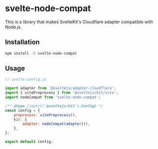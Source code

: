 # svelte-node-compat

This is a library that makes SvelteKit's Cloudflare adapter compatible with Node.js.

## Installation

```bash
npm install -D svelte-node-compat
```

## Usage

```js
// svelte.config.js

import adapter from '@sveltejs/adapter-cloudflare';
import { vitePreprocess } from '@sveltejs/kit/vite';
import nodeCompat from 'svelte-node-compat';

/** @type {import('@sveltejs/kit').Config} */
const config = {
    preprocess: vitePreprocess(),
    kit: {
        adapter: nodeCompat(adapter()),
    },
};

export default config;
```
